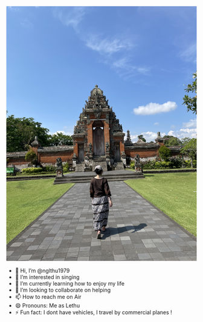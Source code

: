 <img src="img/IMG_8446.jpeg">

- 👋 Hi, I’m @nglthu1979
- 👀 I’m interested in singing
- 🌱 I’m currently learning how to enjoy my life
- 💞️ I’m looking to collaborate on helping
- 📫 How to reach me on Air
- 😄 Pronouns: Me as Lethu
- ⚡ Fun fact: I dont have vehicles, I travel by commercial planes !

<!---
nglthu1979/nglthu1979 is a ✨ special ✨ repository because its `README.md` (this file) appears on your GitHub profile.
You can click the Preview link to take a look at your changes.
--->

